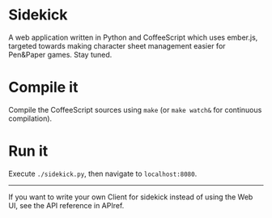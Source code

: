 Sidekick
========

A web application written in Python and CoffeeScript which uses ember.js, targeted towards making character sheet management easier for Pen&Paper games. Stay tuned.

Compile it
==========

Compile the CoffeeScript sources using `make` (or `make watch&` for continuous compilation).

Run it
======

Execute `./sidekick.py`, then navigate to `localhost:8080`.

------

If you want to write your own Client for sidekick instead of using the Web UI, see the API reference in APIref.

